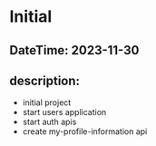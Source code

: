 # Initial
## DateTime: 2023-11-30
## description: 
- initial project
- start users application
- start auth apis
- create my-profile-information api
